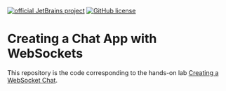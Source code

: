 [![official JetBrains project](https://jb.gg/badges/official.svg)](https://confluence.jetbrains.com/display/ALL/JetBrains+on+GitHub)
[![GitHub license](https://img.shields.io/badge/license-Apache%20License%202.0-blue.svg?style=flat)](https://www.apache.org/licenses/LICENSE-2.0)


# Creating a Chat App with WebSockets

This repository is the code corresponding to the hands-on lab [Creating a WebSocket Chat](https://ktor.io/docs/creating-web-socket-chat.html). 

